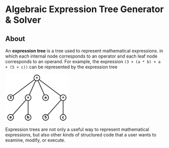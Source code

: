 # Algebraic Expression Tree Generator & Solver
## About
An **expression tree** is a tree used to represent mathematical expressions. in which each internal node corresponds to an operator and each leaf node corresponds to an operand. For example, the expression `(3 + (a * b) + a + (5 + c))` can be represented by the expression tree 

<img src="expr_tree_sample.png" alt="example" width="200"/>

Expression trees are not only a useful way to represent mathematical expressions, but also other kinds of structured code that a user wants to examine, modify, or execute.
